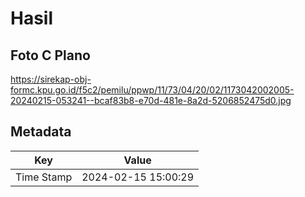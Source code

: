 # Hasil

## Foto C Plano

https://sirekap-obj-formc.kpu.go.id/f5c2/pemilu/ppwp/11/73/04/20/02/1173042002005-20240215-053241--bcaf83b8-e70d-481e-8a2d-5206852475d0.jpg


## Metadata

| Key        | Value               |
| ---------- | ------------------- |
| Time Stamp | 2024-02-15 15:00:29 |



